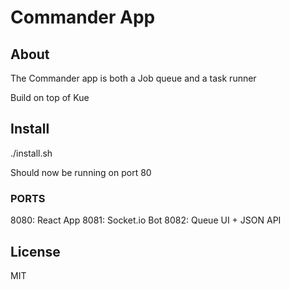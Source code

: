 # Commander App

## About

The Commander app is both a Job queue and a task runner

Build on top of Kue

## Install

./install.sh

Should now be running on port 80

### PORTS

8080: React App
8081: Socket.io Bot
8082: Queue UI + JSON API

## License 

MIT

